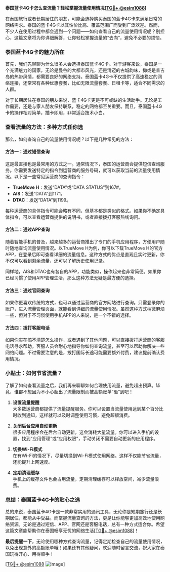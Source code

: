 **泰国蓝卡4G卡怎么查流量？轻松掌握流量使用情况[[TG💪+ @esim1088](https://t.me/s/esim1088)]**

在泰国旅行或者长期居住的朋友，可能会选择购买泰国的蓝卡4G卡来满足日常的网络需求。泰国的蓝卡4G卡以其性价比高、覆盖范围广而受到广泛欢迎。然而，不少人在使用过程中都会遇到一个问题——如何查看自己的流量使用情况呢？别担心，这篇文章将为你详细解答，让你轻松掌握流量的“去向”，避免不必要的烦恼。

### 泰国蓝卡4G卡的魅力所在

首先，我们先聊聊为什么很多人会选择泰国蓝卡4G卡。对于游客来说，泰国是一个充满魅力的国家，无论是曼谷的大都市风光，还是清迈的古城韵味，抑或是普吉岛的热带风情，都需要良好的网络支持。泰国蓝卡4G卡不仅提供了高速稳定的网络连接，还常常有各种优惠套餐，比如无限流量套餐、日租卡等，适合不同需求的人群。

对于长期居住在泰国的朋友来说，蓝卡4G卡更是不可或缺的生活助手。无论是工作需要，还是与家人朋友保持联系，稳定的网络都至关重要。而且，泰国蓝卡4G卡的操作相对简单，插卡即用，非常适合技术小白。

### 查看流量的方法：多种方式任你选

那么，如何查询自己的流量使用情况呢？以下是几种常见的方法：

#### 方法一：通过短信查询

这是最直接也是最常用的方式之一。通常情况下，泰国的运营商会提供短信查询服务。你需要发送特定的指令到运营商的服务号码，就可以获取当前的流量使用情况。以下是一些常见运营商的查询指令：

- **TrueMove H**：发送“DATA”或“DATA STATUS”到167#。
- **AIS**：发送“DATA”到1171。
- **DTAC**：发送“DATA”到1199。

每种运营商的具体指令可能会略有不同，但基本都是类似的格式。如果你不确定具体指令，可以查看运营商提供的说明书，或者直接拨打客服热线询问。

#### 方法二：通过APP查询

随着智能手机的普及，越来越多的运营商推出了专门的手机应用程序，方便用户随时随地查询流量使用情况。以TrueMove H为例，你可以下载TrueMove H的官方APP，在登录后即可查看详细的流量信息。这种方式的优点是直观且实时更新，你不仅可以看到剩余流量，还可以了解历史使用记录。

同样地，AIS和DTAC也有各自的APP，功能类似，操作起来也非常简便。如果你已经习惯了使用APP管理生活，那么这种方法无疑是最方便的选择。

#### 方法三：通过官网查询

如果你更喜欢传统的方式，也可以通过运营商的官方网站进行查询。只需登录你的账户，进入流量管理页面，就能看到详细的流量使用情况。虽然这种方式稍微麻烦一些，但对于不习惯使用手机APP的人来说，是一个不错的选择。

#### 方法四：拨打客服电话

如果你实在搞不清楚怎么操作，或者遇到了其他问题，可以直接拨打运营商的客服电话寻求帮助。客服人员会耐心地指导你如何查询流量，甚至可以帮助你解决一些网络问题。不过需要注意的是，拨打国际长途可能需要额外付费，建议提前确认费用情况。

### 小贴士：如何节省流量？

了解了如何查看流量之后，我们再来聊聊如何合理使用流量，避免超出预算。毕竟，谁都不想因为不小心超出了流量限制而被高额账单“砸”到吧！

1. **设置流量提醒**  
   大多数运营商都提供了流量提醒服务。你可以设置当流量使用达到某个百分比时收到通知，这样就可以及时调整使用习惯，避免超额消费。

2. **关闭后台应用自动更新**  
   很多应用程序会在后台自动更新，这会消耗大量流量。你可以进入手机的设置，找到“应用管理”或“应用权限”，手动关闭不需要自动更新的应用程序。

3. **切换Wi-Fi模式**  
   在有Wi-Fi的情况下，尽量切换到Wi-Fi模式使用网络。这样不仅能节省流量，还能提升上网速度。

4. **定期清理缓存**  
   手机上的缓存文件也会占用流量，定期清理缓存可以释放空间，减少流量浪费。

### 总结：泰国蓝卡4G卡的贴心之选

总的来说，泰国蓝卡4G卡是一款非常实用的通讯工具，无论你是短期旅行还是长期居住，都能从中受益。而掌握流量查询的方法，更是让你能够更加高效地使用网络资源。无论是通过短信、APP、官网还是客服电话，总有一种方式适合你。希望这篇文章能帮助你在泰国畅享无忧的网络生活[[TG💪+ @esim1088](https://t.me/s/esim1088)]！

**最后提醒一下**，无论使用哪种方式查询流量，记得定期检查自己的流量使用情况，以免出现意外的高额账单哦！如果还有其他疑问，欢迎随时留言交流，祝大家在泰国玩得开心、用得顺手！

[[TG💪+ @esim1088](https://t.me/s/esim1088) ![Image](https://i.postimg.cc/4NQfJmqS/Snipaste-2025-05-13-00-14-12.png)]